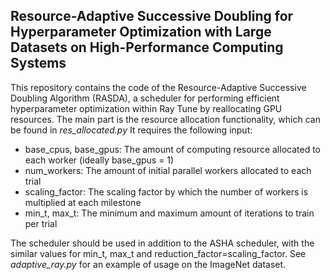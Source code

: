 ## Resource-Adaptive Successive Doubling for Hyperparameter Optimization with Large Datasets on High-Performance Computing Systems

This repository contains the code of the Resource-Adaptive Successive Doubling Algorithm (RASDA), a scheduler for performing efficient hyperparameter optimization within Ray Tune by reallocating GPU resources. 
The main part is the resource allocation functionality, which can be found in _res_allocated.py_ It requires the following input:
- base_cpus, base_gpus: The amount of computing resource allocated to each worker (ideally base_gpus = 1)
- num_workers: The amount of initial parallel workers allocated to each trial
- scaling_factor: The scaling factor by which the number of workers is multiplied at each milestone
- min_t, max_t: The minimum and maximum amount of iterations to train per trial

The scheduler should be used in addition to the ASHA scheduler, with the similar values for min_t, max_t and reduction_factor=scaling_factor. See _adaptive_ray.py_ for an example of usage on the ImageNet dataset.
 
